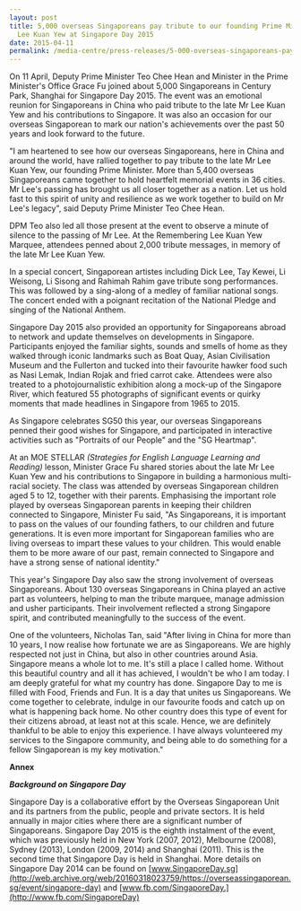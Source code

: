 ```yaml
---
layout: post
title: 5,000 overseas Singaporeans pay tribute to our founding Prime Minister Mr
  Lee Kuan Yew at Singapore Day 2015
date: 2015-04-11
permalink: /media-centre/press-releases/5-000-overseas-singaporeans-pay-tribute-to-our-founding-prime-minister-mr-lee-kuan-yew-at-singapore-day-2015
---
```

On 11 April, Deputy Prime Minister Teo Chee Hean and Minister in the Prime Minister's Office Grace Fu joined about 5,000 Singaporeans in Century Park, Shanghai for Singapore Day 2015. The event was an emotional reunion for Singaporeans in China who paid tribute to the late Mr Lee Kuan Yew and his contributions to Singapore. It was also an occasion for our overseas Singaporean to mark our nation's achievements over the past 50 years and look forward to the future.

"I am heartened to see how our overseas Singaporeans, here in China and around the world, have rallied together to pay tribute to the late Mr Lee Kuan Yew, our founding Prime Minister. More than 5,400 overseas Singaporeans came together to hold heartfelt memorial events in 36 cities. Mr Lee's passing has brought us all closer together as a nation. Let us hold fast to this spirit of unity and resilience as we work together to build on Mr Lee's legacy", said Deputy Prime Minister Teo Chee Hean.

DPM Teo also led all those present at the event to observe a minute of silence to the passing of Mr Lee. At the Remembering Lee Kuan Yew Marquee, attendees penned about 2,000 tribute messages, in memory of the late Mr Lee Kuan Yew.

In a special concert, Singaporean artistes including Dick Lee, Tay Kewei, Li Weisong, Li Sisong and Rahimah Rahim gave tribute song performances. This was followed by a sing-along of a medley of familiar national songs. The concert ended with a poignant recitation of the National Pledge and singing of the National Anthem.

Singapore Day 2015 also provided an opportunity for Singaporeans abroad to network and update themselves on developments in Singapore. Participants enjoyed the familiar sights, sounds and smells of home as they walked through iconic landmarks such as Boat Quay, Asian Civilisation Museum and the Fullerton and tucked into their favourite hawker food such as Nasi Lemak, Indian Rojak and fried carrot cake. Attendees were also treated to a photojournalistic exhibition along a mock-up of the Singapore River, which featured 55 photographs of significant events or quirky moments that made headlines in Singapore from 1965 to 2015.

As Singapore celebrates SG50 this year, our overseas Singaporeans penned their good wishes for Singapore, and participated in interactive activities such as "Portraits of our People" and the "SG Heartmap".

At an MOE STELLAR _(Strategies for English Language Learning and Reading)_ lesson, Minister Grace Fu shared stories about the late Mr Lee Kuan Yew and his contributions to Singapore in building a harmonious multi-racial society. The class was attended by overseas Singaporean children aged 5 to 12, together with their parents. Emphasising the important role played by overseas Singaporean parents in keeping their children connected to Singapore, Minister Fu said, "As Singaporeans, it is important to pass on the values of our founding fathers, to our children and future generations. It is even more important for Singaporean families who are living overseas to impart these values to your children. This would enable them to be more aware of our past, remain connected to Singapore and have a strong sense of national identity."

This year's Singapore Day also saw the strong involvement of overseas Singaporeans. About 130 overseas Singaporeans in China played an active part as volunteers, helping to man the tribute marquee, manage admission and usher participants. Their involvement reflected a strong Singapore spirit, and contributed meaningfully to the success of the event.

One of the volunteers, Nicholas Tan, said "After living in China for more than 10 years, I now realise how fortunate we are as Singaporeans. We are highly respected not just in China, but also in other countries around Asia. Singapore means a whole lot to me. It's still a place I called home. Without this beautiful country and all it has achieved, I wouldn't be who I am today. I am deeply grateful for what my country has done. Singapore Day to me is filled with Food, Friends and Fun. It is a day that unites us Singaporeans. We come together to celebrate, indulge in our favourite foods and catch up on what is happening back home. No other country does this type of event for their citizens abroad, at least not at this scale. Hence, we are definitely thankful to be able to enjoy this experience. I have always volunteered my services to the Singapore community, and being able to do something for a fellow Singaporean is my key motivation."

**Annex**

_**Background on Singapore Day**_ 

Singapore Day is a collaborative effort by the Overseas Singaporean Unit and its partners from the public, people and private sectors. It is held annually in major cities where there are a significant number of Singaporeans. Singapore Day 2015 is the eighth instalment of the event, which was previously held in New York (2007, 2012), Melbourne (2008), Sydney (2013), London (2009, 2014) and Shanghai (2011). This is the second time that Singapore Day is held in Shanghai. More details on Singapore Day 2014 can be found on [www.SingaporeDay.sg](http://web.archive.org/web/20160318023759/https://overseassingaporean.sg/event/singapore-day) and [www.fb.com/SingaporeDay.](http://www.fb.com/SingaporeDay)